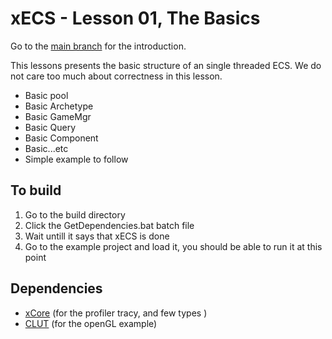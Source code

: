 # xECS - Lesson 01, The Basics
Go to the [main branch](https://github.com/LIONant-depot/xECS/tree/master) for the introduction.

This lessons presents the basic structure of an single threaded ECS. We do not care too much about correctness in this lesson.

* Basic pool
* Basic Archetype
* Basic GameMgr
* Basic Query
* Basic Component
* Basic...etc
* Simple example to follow

## To build
1. Go to the build directory 
2. Click the GetDependencies.bat batch file
3. Wait untill it says that xECS is done
4. Go to the example project and load it, you should be able to run it at this point

## Dependencies
- [xCore](https://gitlab.com/LIONant/xcore) (for the profiler tracy, and few types )
- [CLUT](https://github.com/markkilgard/glut) (for the openGL example)

